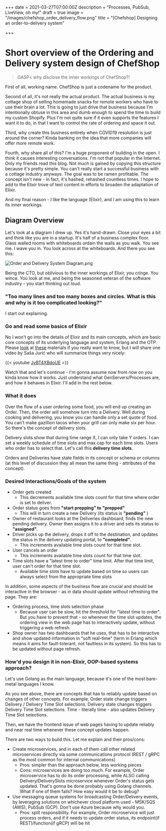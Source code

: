 +++
date = 2021-03-27T07:00:00Z
description = "Processes, PubSub, LiveView, oh my!"
draft = true
image = "/images/chefshop_order_delivery_flow.png"
title = "[Chefshop] Designing an order-to-delivery system"

+++
# Short overview of the Ordering and Delivery system design of ChefShop

> GASP< why disclose the inner workings of ChefShop?!

First of all, working name. ChefShop is just a codename for the product.

Second of all, it's not really the actual product. The actual business is my cottage shop of selling homemade snacks for remote workers who have to use their brain a lot. This is going to just drive that business because I'm intentionally obtuse in this area and dumb enough to spend the time to build my custom Shopify. Plus I'm not quite sure if it even supports the features I want it to do, in that I want to control the rate of ordering and space it out.

Third, why create this business entirely when COVID19 resolution is just around the corner? Kinda banking on the idea that more companies will offer more remote work.

Fourth, why share all of this? I'm a huge proponent of building in the open. I think it causes interesting conversations. I'm not that popular in the Internet. Only my friends read this blog. Not much is gained by copying this structure because it's pretty simple. You can't really start a successful business with a cottage industry anyways. The goal was to be ramen profitable. The concept isn't new - in fact, it's hashed, rehashed countless times. I hope to add to the Elixir trove of text content in efforts to broaden the adaptation of Elixir.

And my final reason - I like the language (Elixir), and I am using this to learn its inner workings.

## Diagram Overview

Let's look at a diagram I drew up. Yes it's hand-drawn. Close your eyes a bit and think like you are in a startup. It's half of a business complex floor. Glass walled rooms with whiteboards ordain the walls as you walk. You see me. I wave you in. You look across at the whiteboards. And there you see this:

![Order and Delivery System Diagram.png](/images/chefshop_order_delivery_flow.png "Order and Delivery System Diagram")

Being the CTO, but oblivious to the inner workings of Elixir, you cringe. You wince. You look at me, and being the seasoned veteran of the software industry - you start thinking out loud.

### "Too many lines and too many boxes and circles. What is this and why is it too complicated looking?"

I start out explaining.

### Go and read some basics of Elixir

No I won't go into the details of Elixir and its main concepts, which are basic core concepts of its underlying language and system, Erlang and the OTP. Please [look](https://elixir-lang.org/getting-started/mix-otp/genserver.html) at [these](https://ferd.ca/the-zen-of-erlang.html) materials if you really want to know, but I will share one video by Saša Jurić who will summarize things very nicely:

{{< youtube [JvBT4XBdoUE](https://www.youtube.com/watch?v=JvBT4XBdoUE&fbclid=IwAR2NKJoVNH_8Atoo3MyN74rtE9Uqrf-oMG0URo8qxOsvnfhXJs-CAmwnJRQ) >}}

Watch that and let's continue - I'm gonna assume now from now on you kinda know how it works. Just understand what GenServers/Processes are, and how it behaves in Elixir. I'll add in the rest below.

### What it does

Over the flow of a user ordering some food, you will end up creating an Order. Then, the order will somehow turn into a Delivery. Well during cooking and delivering, you know you can handle only a set quote of food. You can't make gazillion tacos when your grill can only make six per hour. So there's the concept of delivery slots. 

Delivery slots show that during time range X, I can only take Y orders. I can set a weekly schedule of time slots and max cap for each time slots. Users who order has to select that. Let's call this **delivery time slots**.

Orders and Deliveries have state fields in its concept or schema or columns (at this level of discussion they all mean the same thing - attributes of the concept).

### Desired Interactions/Goals of the system

* Order gets created
  * This decrements available time slots count for that time where order is set to deliver.
* Order status goes from **"start prepping" to "prepped"**
  * This will in turn create a new Delivery (its status is **"pending"** )
* Owner of restaurant looks at the Deliveries dashboard, finds the new pending delivery. Owner then assigns it to a driver and sets its status to  **"assigned".**
* Driver picks up the delivery, drops it off to the destination, and updates the status in the delivery updating portal, to **"completed"**.
  * This increments available time slots count for that time slot.
* User cancels an order
  * This increments available time slots count for that time slot.
* Time slots have a "latest time to order" time limit. After that time limit, user can't order for that time slot.
  * Available time slots have to update based on time so users can always select from the appropriate time slots

In addition, some aspects of the business flow are crucial and should be interactive in the browser - as in data should update without refreshing the page. They are:

* Ordering process, time slots selection phase
  * Because user can be slow, hit the threshold for "latest time to order". But you have to prevent that - so whenever the time slot updates, the ordering view in the web page has to interactively update, without triggering a web refresh.
* Shop owner has two dashboards that he uses, that has to be interactive and show updated information in "soft real-time" (term in Erlang which means it aims for fault-tolerant, not faultless in its system). So this has to be updated without page refresh.

### How'd you design it in non-Elixir, OOP-based systems approach?

Let's use Golang as the main language, because it's one of the most bare-metal languages I know.

As you see above, there are concepts that has to reliably update based on changes of other concepts. For example, Order state change triggers Delivery / Delivery Time Slot selections. Delivery state changes triggers Delivery Time Slot selections. Time - literally time - also updates Delivery Time Slot selections. 

Then, we have the frontend issue of web pages having to update reliably and near real time whenever these concept updates happen.

There are two ways to build this. Let me explain and their pros/cons:

* Create microservices, and in each of them call other related microservices directly via some communications protocol (REST / gRPC as the most common for internal communications)
  * Pros: simpler than the approach below, less working pieces
  * Cons: microservices are doing too much. For example, Order microservice has to do its order processing, while ALSO calling Delivery/DeliverySlots microservice whenever Order's status gets updated. That's gonna be done probably using Golang channels. What if one of them fails? How easy would it be to debug?
* Use messaging queue systems for broadcasting Order/Delivery events, by leveraging solutions on whichever cloud platform used - MSK/SQS (AWS), PubSub (GCP). Don't use Azure because why would you.
  * Pros: split responsibility. For example, Order microservice will just process orders, and if it needs to update order status, its endpoint(if REST)/function(if gRCP) will be hit